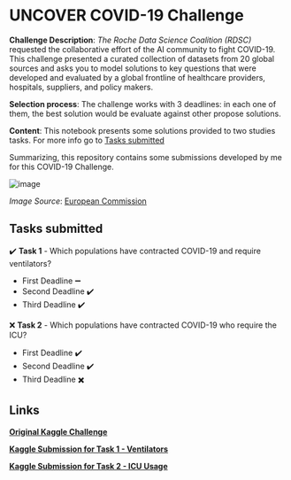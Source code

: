 # UNCOVER COVID-19 Challenge
**Challenge Description**: *The Roche Data Science Coalition (RDSC)* requested the collaborative effort of the AI community to fight COVID-19. This challenge presented a curated collection of datasets from 20 global sources and asks you to model solutions to key questions that were developed and evaluated by a global frontline of healthcare providers, hospitals, suppliers, and policy makers.

**Selection process**: The challenge works with 3 deadlines: in each one of them, the best solution would be evaluate against other propose solutions.

**Content**: This notebook presents some solutions provided to two studies tasks. For more info go to [Tasks submitted](##tasks-sumitted)

 Summarizing, this repository contains some submissions developed by me for this COVID-19 Challenge.

![image](https://user-images.githubusercontent.com/32513366/84303710-cf6b1180-ab2d-11ea-9727-be390dadde75.png)

*Image Source*: [European Commission](https://ec.europa.eu/programmes/creative-europe/content/corona-virus-how-it-affects-creative-europe-programme_en)

## Tasks submitted

:heavy_check_mark: **Task 1** - Which populations have contracted COVID-19 and require ventilators?
  - First Deadline :heavy_minus_sign:
  - Second Deadline :heavy_check_mark:
  - Third Deadline :heavy_check_mark:

:x: **Task 2** - Which populations have contracted COVID-19 who require the ICU?
  - First Deadline :heavy_check_mark:
  - Second Deadline :heavy_check_mark:
  - Third Deadline :heavy_multiplication_x:

## Links
[**Original Kaggle Challenge**](https://www.kaggle.com/roche-data-science-coalition/uncover)

[**Kaggle Submission for Task 1 - Ventilators**](https://www.kaggle.com/kaikewreis/a-case-study-analysis-ventilators-distributions)

[**Kaggle Submission for Task 2 - ICU Usage**](https://www.kaggle.com/kaikewreis/a-seir-case-study-analysis-for-icu-usage)
